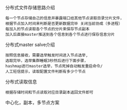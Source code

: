 分布式文件存储思路介绍

    每一个节点存储自己的信息并暴露端口给其他节点读取目录分片文件，
    根据节点加入时间来判断是否更新数据完毕 关闭当前协成（多进程）
    每加入的节点读取各个节点的分片来保存节点副本
    加入后直接master推送到各个信息到各个节点进行保存信息分片

分布式master salve介绍

    按照信息接收，需要选举触发时间进入节点选举,
    选取完毕，选举集群睡眠3秒然后进行下面步骤，
    hashmap进行master选举，节点死掉自动触发重启命令/
    人工短信提示，读取配置文件判断有多少个节点

分布式读取信息
    
    根据存储时间和节点读取对应目录副本返回文件即可

中心化，副本，多节点方案


